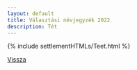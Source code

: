 ```yaml
---
layout: default
title: Választási névjegyzék 2022
description: Tét
---
```


{% include settlementHTMLs/Teet.html %}

[Vissza](../)